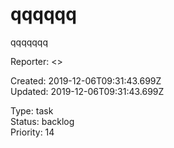 # qqqqqq

qqqqqqq

Reporter:  <>  

Created: 2019-12-06T09:31:43.699Z  
Updated: 2019-12-06T09:31:43.699Z

Type: task  
Status: backlog  
Priority: 14
